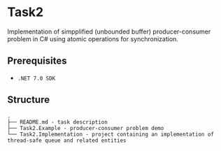 # Task2

Implementation of simpplified (unbounded buffer) producer-consumer problem in C# using atomic operations for synchronization.

## Prerequisites
- `.NET 7.0 SDK`

## Structure
```
.
├── README.md - task description
├── Task2.Example - producer-consumer problem demo
└── Task2.Implementation - project containing an implementation of thread-safe queue and related entities
```